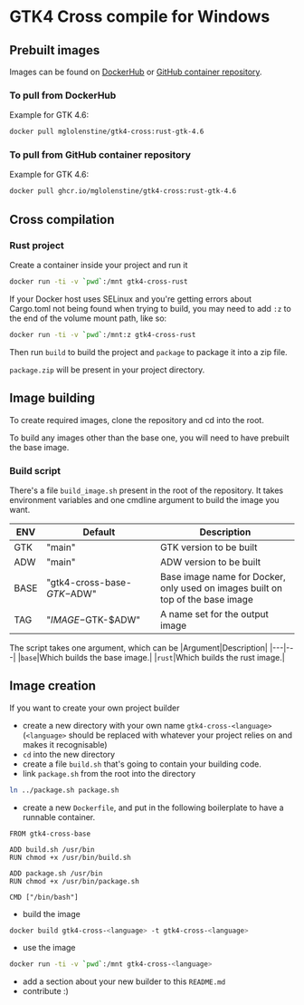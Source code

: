 # GTK4 Cross compile for Windows

## Prebuilt images

Images can be found on [DockerHub](https://hub.docker.com/r/mglolenstine/gtk4-cross/tags) or [GitHub container repository](https://github.com/MGlolenstine/gtk4-cross/pkgs/container/gtk4-cross).

### To pull from DockerHub

Example for GTK 4.6:

```bash
docker pull mglolenstine/gtk4-cross:rust-gtk-4.6 
```

### To pull from GitHub container repository

Example for GTK 4.6:

```bash
docker pull ghcr.io/mglolenstine/gtk4-cross:rust-gtk-4.6 
```

## Cross compilation

### Rust project

Create a container inside your project and run it

```bash
docker run -ti -v `pwd`:/mnt gtk4-cross-rust
```

If your Docker host uses SELinux and you're getting errors about Cargo.toml not being found when trying to build, you may need to add `:z` to the end of the volume mount path, like so:

```bash
docker run -ti -v `pwd`:/mnt:z gtk4-cross-rust
```

Then run `build` to build the project and `package` to package it into a zip file.

`package.zip` will be present in your project directory.

## Image building

To create required images, clone the repository and cd into the root.

To build any images other than the base one, you will need to have prebuilt the base image.

### Build script

There's a file `build_image.sh` present in the root of the repository.
It takes environment variables and one cmdline argument to build the image you want.

|ENV|Default|Description|
|---|---|---|
|GTK|"main"|GTK version to be built|
|ADW|"main"|ADW version to be built|
|BASE|"gtk4-cross-base-$GTK-$ADW"|Base image name for Docker, only used on images built on top of the base image|
|TAG|"$IMAGE-$GTK-$ADW"|A name set for the output image|

The script takes one argument, which can be
|Argument|Description|
|---|---|
|`base`|Which builds the base image.|
|`rust`|Which builds the rust image.|

## Image creation

If you want to create your own project builder

- create a new directory with your own name `gtk4-cross-<language>` (`<language>` should be replaced with whatever your project relies on and makes it recognisable)
- `cd` into the new directory
- create a file `build.sh` that's going to contain your building code.
- link `package.sh` from the root into the directory

```bash
ln ../package.sh package.sh
```

- create a new `Dockerfile`, and put in the following boilerplate to have a runnable container.

```docker
FROM gtk4-cross-base

ADD build.sh /usr/bin
RUN chmod +x /usr/bin/build.sh

ADD package.sh /usr/bin
RUN chmod +x /usr/bin/package.sh

CMD ["/bin/bash"]
```

- build the image

```bash
docker build gtk4-cross-<language> -t gtk4-cross-<language>
```

- use the image

```bash
docker run -ti -v `pwd`:/mnt gtk4-cross-<language>
```

- add a section about your new builder to this `README.md`
- contribute :)
